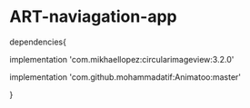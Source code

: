 # ART-naviagation-app

dependencies{



 implementation 'com.mikhaellopez:circularimageview:3.2.0'
 
 
 implementation 'com.github.mohammadatif:Animatoo:master'



}

